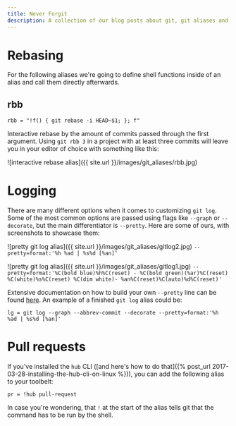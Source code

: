 ```yaml
---
title: Never Forgit
description: A collection of our blog posts about git, git aliases and everything git.
---
```


# Rebasing

For the following aliases we're going to define shell functions inside of an alias and call them directly afterwards.

## rbb

`rbb = "!f() { git rebase -i HEAD~$1; }; f"`

Interactive rebase by the amount of commits passed through the first argument. Using `git rbb 3` in a project with at least three commits will leave you in your editor of choice with something like this:

![interactive rebase alias]({{ site.url }}/images/git_aliases/rbb.jpg)


# Logging

There are many different options when it comes to customizing `git log`. Some of the most common options are passed using flags like `--graph` or `--decorate`, but the main differentiator is `--pretty`. Here are some of ours, with screenshots to showcase them:

![pretty git log alias]({{ site.url }}/images/git_aliases/gitlog2.jpg)
`--pretty=format:'%h %ad | %s%d [%an]'`

![pretty git log alias]({{ site.url }}/images/git_aliases/gitlog1.jpg)
`--pretty=format:'%C(bold blue)%h%C(reset) - %C(bold green)(%ar)%C(reset) %C(white)%s%C(reset) %C(dim white)- %an%C(reset)%C(auto)%d%C(reset)'`

Extensive documentation on how to build your own `--pretty` line can be found [here](https://git-scm.com/docs/pretty-formats). An example of a finished `git log` alias could be:

`lg = git log --graph --abbrev-commit --decorate --pretty=format:'%h %ad | %s%d [%an]'`

# Pull requests

If you've installed the `hub` CLI ([and here's how to do that]({% post_url 2017-03-28-installing-the-hub-cli-on-linux %})), you can add the following alias to your toolbelt:

`pr = !hub pull-request`

In case you're wondering, that `!` at the start of the alias tells git that the command has to be run by the shell.
